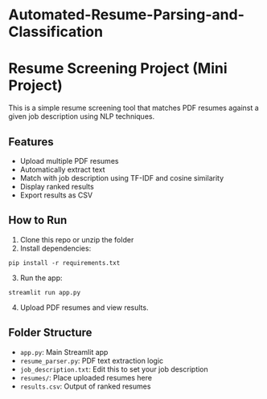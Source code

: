 # Automated-Resume-Parsing-and-Classification
# Resume Screening Project (Mini Project)

This is a simple resume screening tool that matches PDF resumes against a given job description using NLP techniques.

## Features
- Upload multiple PDF resumes
- Automatically extract text
- Match with job description using TF-IDF and cosine similarity
- Display ranked results
- Export results as CSV

## How to Run

1. Clone this repo or unzip the folder
2. Install dependencies:

```
pip install -r requirements.txt
```

3. Run the app:

```
streamlit run app.py
```

4. Upload PDF resumes and view results.

## Folder Structure
- `app.py`: Main Streamlit app
- `resume_parser.py`: PDF text extraction logic
- `job_description.txt`: Edit this to set your job description
- `resumes/`: Place uploaded resumes here
- `results.csv`: Output of ranked resumes

